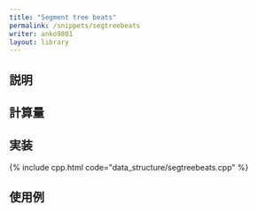 ```yaml
---
title: "Segment tree beats"
permalink: /snippets/segtreebeats
writer: anko9801
layout: library
---
```


## 説明

## 計算量

## 実装

{% include cpp.html code="data_structure/segtreebeats.cpp" %}

## 使用例
